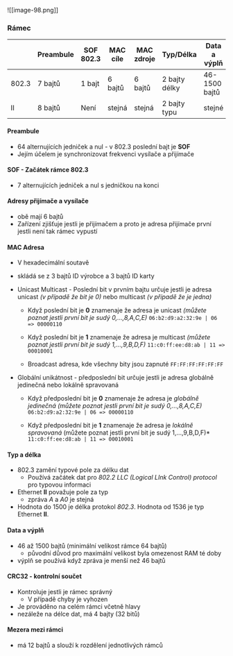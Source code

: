 ![[image-98.png]]
### Rámec
|       | Preambule | SOF 802.3 | MAC cíle | MAC zdroje | Typ/Délka     | Data a výplň  | CRC32   | Mezera mezi rámci |
| ----- | --------- | --------- | -------- | ---------- | ------------- | ------------- | ------- | ----------------- |
| 802.3 | 7 bajtů   | 1 bajt    | 6 bajtů  | 6 bajtů    | 2 bajty délky | 46-1500 bajtů | 4 bajty | 12 bajtů          |
| II    | 8 bajtů   | Není      | stejná   | stejná     | 2 bajty typu  | stejné        | stejné  | stejné            |
#### Preambule
 - 64 alternujících jedniček a nul - v 802.3 poslední bajt je **SOF**
 - Jejím účelem je synchronizovat frekvenci vysílače a přijímače
 
#### SOF - Začátek rámce 802.3
  -  7 alternujících jedniček a nul s jedničkou na konci

#### Adresy přijímače a vysílače
  - obě mají 6 bajtů
  - Zařízení zjišťuje jestli je přijímačem a proto je adresa přijímače první jestli není tak rámec vypustí

#### MAC Adresa
  - V hexadecimální soutavě
  - skládá se z 3 bajtů ID výrobce a 3 bajtů ID karty

 - Unicast Multicast - Poslední bit v prvním bajtu určuje jestli je adresa unicast *(v případě že bit je 0)* nebo multicast *(v případě že je jedna)* 

	 - Když poslední bit je **0** znamenaje že adresa je unicast *(můžete poznat jestli první bit je sudý 0,...,8,A,C,E)* `06:b2:d9:a2:32:9e | 06 => 00000110`

	- Když poslední bit je **1** znamenaje že adresa je multicast *(můžete poznat jestli první bit je sudý 1,...,9,B,D,F)*   `11:c0:ff:ee:d8:ab | 11 => 00010001`
	
	- Broadcast adresa, kde všechny bity jsou zapnuté  `FF:FF:FF:FF:FF:FF`

-  Globální unikátnost - předposlední bit určuje jestli je adresa globálně jedinečná nebo lokálně spravovaná 

	 - Když předposlední bit je **0** znamenaje že adresa je *globálně jedinečná* *(můžete poznat jestli první bit je sudý 0,...,8,A,C,E)* `06:b2:d9:a2:32:9e | 06 => 00000110`

	- Když předposlední bit je **1** znamenaje že adresa je *lokálně spravovaná* (můžete poznat jestli první bit je sudý 1,...,9,B,D,F)*  `11:c0:ff:ee:d8:ab | 11 => 00010001`

#### Typ a délka
 - 802.3 zamění typové pole za délku dat 
	 - Používá začátek dat pro *802.2 LLC (Logical LInk Control) protocol* pro typovou informaci
- Ethernet **II** považuje pole za typ
	- zpráva *A* a *A0* je stejná
- Hodnota do 1500 je délka protokol *802.3*. Hodnota od 1536 je typ Ethernet **II**.

#### Data a výplň
 - 46 až 1500 bajtů (minimální velikost rámce 64 bajtů)
	 - původní důvod pro maximální velikost byla omezenost RAM té doby
 - výplň se používá když zpráva je menší než 46 bajtů

#### CRC32 - kontrolní součet
 - Kontroluje jestli je rámec správný
	 - V případě chyby je vyhozen
- Je prováděno na celém rámci včetně hlavy
- nezáleže na délce dat, má 4 bajty (32 bitů)

#### Mezera mezi rámci
 - má 12 bajtů a slouží k rozdělení jednotlivých rámců 